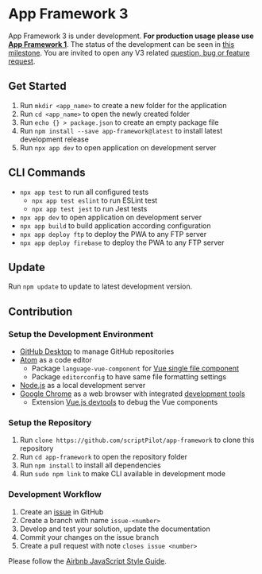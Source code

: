 # App Framework 3

App Framework 3 is under development. **For production usage please use [App Framework 1](https://github.com/scriptPilot/app-framework)**. The status of the development can be seen in [this milestone](https://github.com/scriptPilot/app-framework/milestone/8). You are invited to open any V3 related [question, bug or feature request](https://github.com/scriptPilot/app-framework/issues).

## Get Started

1. Run `mkdir <app_name>` to create a new folder for the application
2. Run `cd <app_name>` to open the newly created folder
3. Run `echo {} > package.json` to create an empty package file
4. Run `npm install --save app-framework@latest` to install latest development release
5. Run `npx app dev` to open application on development server

## CLI Commands

- `npx app test` to run all configured tests
  - `npx app test eslint` to run ESLint test
  - `npx app test jest` to run Jest tests
- `npx app dev` to open application on development server
- `npx app build` to build application according configuration
- `npx app deploy ftp` to deploy the PWA to any FTP server
- `npx app deploy firebase` to deploy the PWA to any FTP server

## Update

Run `npm update` to update to latest development version.

## Contribution

### Setup the Development Environment

- [GitHub Desktop](https://desktop.github.com/) to manage GitHub repositories
- [Atom](https://atom.io/) as a code editor
  - Package `language-vue-component` for [Vue single file component](https://vuejs.org/v2/guide/single-file-components.html)
  - Package `editorconfig` to have same file formatting settings
- [Node.js](https://nodejs.org) as a local development server
- [Google Chrome](https://www.google.de/chrome) as a web browser with integrated [development tools](https://developers.google.com/web/tools/chrome-devtools/)
  - Extension [Vue.js devtools](https://chrome.google.com/webstore/detail/vuejs-devtools/nhdogjmejiglipccpnnnanhbledajbpd) to debug the Vue components

### Setup the Repository

1. Run `clone https://github.com/scriptPilot/app-framework` to clone this repository
2. Run `cd app-framework` to open the repository folder
3. Run `npm install` to install all dependencies
4. Run `sudo npm link` to make CLI available in development mode

### Development Workflow

1. Create an [issue](https://github.com/scriptPilot/app-framework/issues) in GitHub
2. Create a branch with name `issue-<number>`
3. Develop and test your solution, update the documentation
4. Commit your changes on the issue branch
5. Create a pull request with note `closes issue <number>`

Please follow the [Airbnb JavaScript Style Guide](https://github.com/airbnb/javascript).
